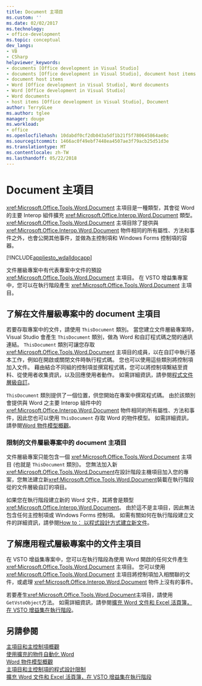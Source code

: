 ```yaml
---
title: Document 主項目
ms.custom: ''
ms.date: 02/02/2017
ms.technology:
- office-development
ms.topic: conceptual
dev_langs:
- VB
- CSharp
helpviewer_keywords:
- documents [Office development in Visual Studio]
- documents [Office development in Visual Studio], document host items
- document host items
- Word [Office development in Visual Studio], Word documents
- Word [Office development in Visual Studio]
- Word documents
- host items [Office development in Visual Studio], Document
author: TerryGLee
ms.author: tglee
manager: douge
ms.workload:
- office
ms.openlocfilehash: 10dabdf0cf2db043a5df1b21f5f780645864ae8c
ms.sourcegitcommit: 1466ac0f49ebf7448ea4507ae3f79acb25d51d3e
ms.translationtype: MT
ms.contentlocale: zh-TW
ms.lasthandoff: 05/22/2018
---
```

# <a name="document-host-item"></a>Document 主項目
  <xref:Microsoft.Office.Tools.Word.Document> 主項目是一種類型，其會從 Word 的主要 Interop 組件擴充 <xref:Microsoft.Office.Interop.Word.Document> 類型。 <xref:Microsoft.Office.Tools.Word.Document> 主項目除了提供與 <xref:Microsoft.Office.Interop.Word.Document> 物件相同的所有屬性、方法和事件之外，也會公開其他事件，並做為主控制項和 Windows Forms 控制項的容器。  
  
 [!INCLUDE[appliesto_wdalldocapp](../vsto/includes/appliesto-wdalldocapp-md.md)]  
  
 文件層級專案中有代表專案中文件的預設 <xref:Microsoft.Office.Tools.Word.Document> 主項目。 在 VSTO 增益集專案中，您可以在執行階段產生 <xref:Microsoft.Office.Tools.Word.Document> 主項目。  
  
## <a name="understand-the-document-host-item-in-document-level-projects"></a>了解在文件層級專案中的 document 主項目  
 若要存取專案中的文件，請使用 `ThisDocument` 類別。 當您建立文件層級專案時，Visual Studio 會產生 `ThisDocument` 類別，做為 Word 和自訂程式碼之間的通訊連結。 `ThisDocument` 類別可讓您存取 <xref:Microsoft.Office.Tools.Word.Document> 主項目的成員，以在自訂中執行基本工作，例如在開啟或關閉文件時執行程式碼。 您也可以使用這些類別將控制項加入文件。 藉由結合不同組的控制項並撰寫程式碼，您可以將控制項繫結至資料、從使用者收集資訊，以及回應使用者動作。 如需詳細資訊，請參閱[程式文件層級自訂](../vsto/programming-document-level-customizations.md)。  
  
 `ThisDocument` 類別提供了一個位置，供您開始在專案中撰寫程式碼。 由於該類別會提供與 Word 之主要 Interop 組件中的 <xref:Microsoft.Office.Interop.Word.Document> 物件相同的所有屬性、方法和事件，因此您也可以使用 `ThisDocument` 存取 Word 的物件模型。 如需詳細資訊，請參閱[Word 物件模型概觀](../vsto/word-object-model-overview.md)。  
  
### <a name="limitations-of-the-document-host-item-in-document-level-projects"></a>限制的文件層級專案中的 document 主項目  
 文件層級專案只能包含一個 <xref:Microsoft.Office.Tools.Word.Document> 主項目 (也就是 `ThisDocument` 類別)。 您無法加入新<xref:Microsoft.Office.Tools.Word.Document>在設計階段主機項目加入您的專案，您無法建立新<xref:Microsoft.Office.Tools.Word.Document>裝載在執行階段從的文件層級自訂的項目。  
  
 如果您在執行階段建立新的 Word 文件，其將會是類型<xref:Microsoft.Office.Interop.Word.Document>。 由於這不是主項目，因此無法包含任何主控制項或 Windows Forms 控制項。 如需有關如何在執行階段建立文件的詳細資訊，請參閱[How to： 以程式設計方式建立新文件](../vsto/how-to-programmatically-create-new-documents.md)。  
  
## <a name="understand-document-host-items-in-application-level-projects"></a>了解應用程式層級專案中的文件主項目  
 在 VSTO 增益集專案中，您可以在執行階段為使用 Word 開啟的任何文件產生 <xref:Microsoft.Office.Tools.Word.Document> 主項目。 您可以使用 <xref:Microsoft.Office.Tools.Word.Document> 主項目將控制項加入相關聯的文件，或處理 <xref:Microsoft.Office.Interop.Word.Document> 物件上沒有的事件。  
  
 若要產生<xref:Microsoft.Office.Tools.Word.Document>主項目，請使用`GetVstoObject`方法。 如需詳細資訊，請參閱[擴充 Word 文件和 Excel 活頁簿，在 VSTO 增益集在執行階段](../vsto/extending-word-documents-and-excel-workbooks-in-vsto-add-ins-at-run-time.md)。  
  
## <a name="see-also"></a>另請參閱  
 [主項目和主控制項概觀](../vsto/host-items-and-host-controls-overview.md)   
 [使用擴充的物件自動化 Word](../vsto/automating-word-by-using-extended-objects.md)   
 [Word 物件模型概觀](../vsto/word-object-model-overview.md)   
 [主項目和主控制項的程式設計限制](../vsto/programmatic-limitations-of-host-items-and-host-controls.md)   
 [擴充 Word 文件和 Excel 活頁簿，在 VSTO 增益集在執行階段](../vsto/extending-word-documents-and-excel-workbooks-in-vsto-add-ins-at-run-time.md)  
  
  